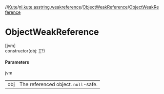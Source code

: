 //[Kute](../../../index.md)/[nl.kute.asstring.weakreference](../index.md)/[ObjectWeakReference](index.md)/[ObjectWeakReference](-object-weak-reference.md)

# ObjectWeakReference

[jvm]\
constructor(obj: [T](index.md)?)

#### Parameters

jvm

| | |
|---|---|
| obj | The referenced object. `null`-safe. |
